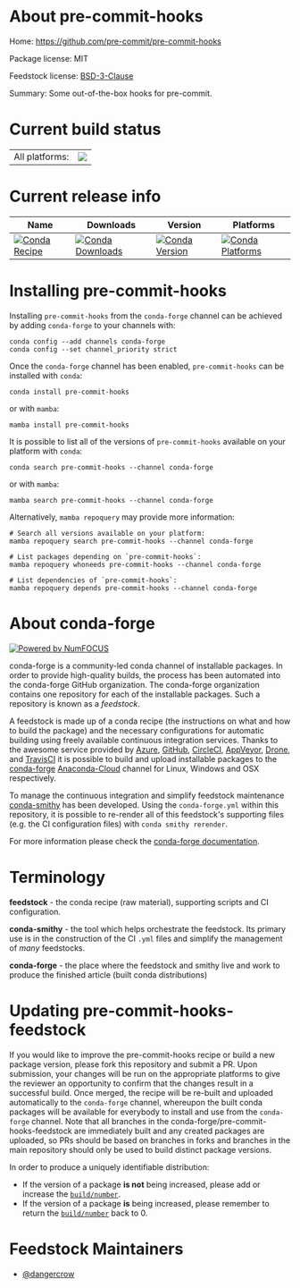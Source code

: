 About pre-commit-hooks
======================

Home: https://github.com/pre-commit/pre-commit-hooks

Package license: MIT

Feedstock license: [BSD-3-Clause](https://github.com/conda-forge/pre-commit-hooks-feedstock/blob/main/LICENSE.txt)

Summary: Some out-of-the-box hooks for pre-commit.

Current build status
====================


<table><tr><td>All platforms:</td>
    <td>
      <a href="https://dev.azure.com/conda-forge/feedstock-builds/_build/latest?definitionId=14908&branchName=main">
        <img src="https://dev.azure.com/conda-forge/feedstock-builds/_apis/build/status/pre-commit-hooks-feedstock?branchName=main">
      </a>
    </td>
  </tr>
</table>

Current release info
====================

| Name | Downloads | Version | Platforms |
| --- | --- | --- | --- |
| [![Conda Recipe](https://img.shields.io/badge/recipe-pre--commit--hooks-green.svg)](https://anaconda.org/conda-forge/pre-commit-hooks) | [![Conda Downloads](https://img.shields.io/conda/dn/conda-forge/pre-commit-hooks.svg)](https://anaconda.org/conda-forge/pre-commit-hooks) | [![Conda Version](https://img.shields.io/conda/vn/conda-forge/pre-commit-hooks.svg)](https://anaconda.org/conda-forge/pre-commit-hooks) | [![Conda Platforms](https://img.shields.io/conda/pn/conda-forge/pre-commit-hooks.svg)](https://anaconda.org/conda-forge/pre-commit-hooks) |

Installing pre-commit-hooks
===========================

Installing `pre-commit-hooks` from the `conda-forge` channel can be achieved by adding `conda-forge` to your channels with:

```
conda config --add channels conda-forge
conda config --set channel_priority strict
```

Once the `conda-forge` channel has been enabled, `pre-commit-hooks` can be installed with `conda`:

```
conda install pre-commit-hooks
```

or with `mamba`:

```
mamba install pre-commit-hooks
```

It is possible to list all of the versions of `pre-commit-hooks` available on your platform with `conda`:

```
conda search pre-commit-hooks --channel conda-forge
```

or with `mamba`:

```
mamba search pre-commit-hooks --channel conda-forge
```

Alternatively, `mamba repoquery` may provide more information:

```
# Search all versions available on your platform:
mamba repoquery search pre-commit-hooks --channel conda-forge

# List packages depending on `pre-commit-hooks`:
mamba repoquery whoneeds pre-commit-hooks --channel conda-forge

# List dependencies of `pre-commit-hooks`:
mamba repoquery depends pre-commit-hooks --channel conda-forge
```


About conda-forge
=================

[![Powered by
NumFOCUS](https://img.shields.io/badge/powered%20by-NumFOCUS-orange.svg?style=flat&colorA=E1523D&colorB=007D8A)](https://numfocus.org)

conda-forge is a community-led conda channel of installable packages.
In order to provide high-quality builds, the process has been automated into the
conda-forge GitHub organization. The conda-forge organization contains one repository
for each of the installable packages. Such a repository is known as a *feedstock*.

A feedstock is made up of a conda recipe (the instructions on what and how to build
the package) and the necessary configurations for automatic building using freely
available continuous integration services. Thanks to the awesome service provided by
[Azure](https://azure.microsoft.com/en-us/services/devops/), [GitHub](https://github.com/),
[CircleCI](https://circleci.com/), [AppVeyor](https://www.appveyor.com/),
[Drone](https://cloud.drone.io/welcome), and [TravisCI](https://travis-ci.com/)
it is possible to build and upload installable packages to the
[conda-forge](https://anaconda.org/conda-forge) [Anaconda-Cloud](https://anaconda.org/)
channel for Linux, Windows and OSX respectively.

To manage the continuous integration and simplify feedstock maintenance
[conda-smithy](https://github.com/conda-forge/conda-smithy) has been developed.
Using the ``conda-forge.yml`` within this repository, it is possible to re-render all of
this feedstock's supporting files (e.g. the CI configuration files) with ``conda smithy rerender``.

For more information please check the [conda-forge documentation](https://conda-forge.org/docs/).

Terminology
===========

**feedstock** - the conda recipe (raw material), supporting scripts and CI configuration.

**conda-smithy** - the tool which helps orchestrate the feedstock.
                   Its primary use is in the construction of the CI ``.yml`` files
                   and simplify the management of *many* feedstocks.

**conda-forge** - the place where the feedstock and smithy live and work to
                  produce the finished article (built conda distributions)


Updating pre-commit-hooks-feedstock
===================================

If you would like to improve the pre-commit-hooks recipe or build a new
package version, please fork this repository and submit a PR. Upon submission,
your changes will be run on the appropriate platforms to give the reviewer an
opportunity to confirm that the changes result in a successful build. Once
merged, the recipe will be re-built and uploaded automatically to the
`conda-forge` channel, whereupon the built conda packages will be available for
everybody to install and use from the `conda-forge` channel.
Note that all branches in the conda-forge/pre-commit-hooks-feedstock are
immediately built and any created packages are uploaded, so PRs should be based
on branches in forks and branches in the main repository should only be used to
build distinct package versions.

In order to produce a uniquely identifiable distribution:
 * If the version of a package **is not** being increased, please add or increase
   the [``build/number``](https://docs.conda.io/projects/conda-build/en/latest/resources/define-metadata.html#build-number-and-string).
 * If the version of a package **is** being increased, please remember to return
   the [``build/number``](https://docs.conda.io/projects/conda-build/en/latest/resources/define-metadata.html#build-number-and-string)
   back to 0.

Feedstock Maintainers
=====================

* [@dangercrow](https://github.com/dangercrow/)

